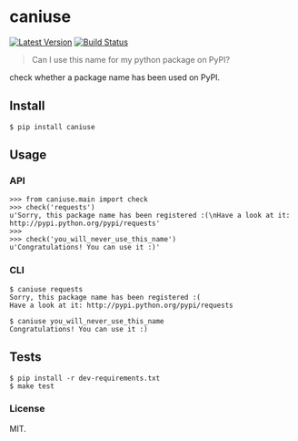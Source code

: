 # caniuse

[![Latest Version][1]][2]
[![Build Status][3]][4]

> Can I use this name for my python package on PyPI?

check whether a package name has been used on PyPI.

## Install

    $ pip install caniuse

## Usage

### API

    >>> from caniuse.main import check
    >>> check('requests')
    u'Sorry, this package name has been registered :(\nHave a look at it: http://pypi.python.org/pypi/requests'
    >>>
    >>> check('you_will_never_use_this_name')
    u'Congratulations! You can use it :)'

### CLI

    $ caniuse requests
    Sorry, this package name has been registered :(
    Have a look at it: http://pypi.python.org/pypi/requests

    $ caniuse you_will_never_use_this_name
    Congratulations! You can use it :)

## Tests

    $ pip install -r dev-requirements.txt
    $ make test

### License

MIT.

[1]: http://img.shields.io/pypi/v/caniuse.svg
[2]: https://pypi.python.org/pypi/caniuse
[3]: https://travis-ci.org/lord63/caniuse.svg
[4]: https://travis-ci.org/lord63/caniuse
